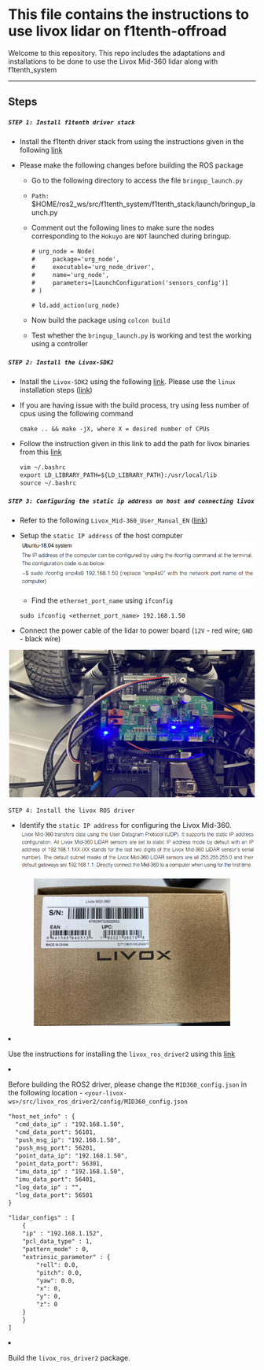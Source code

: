 # This file contains the instructions to use livox lidar on f1tenth-offroad

Welcome to this repository. This repo includes the adaptations and installations to be done to use the Livox Mid-360 lidar along with f1tenth_system

---

## Steps

##### `STEP 1: Install f1tenth driver stack`

- Install the f1tenth driver stack from using the instructions given in the following [link](https://f1tenth.readthedocs.io/en/foxy_test/getting_started/firmware/drive_workspace.html#setting-up-the-driver-stack)

- Please make the following changes before building the ROS package

    - Go to the following directory to access the file `bringup_launch.py`

    - `Path:` \$HOME/ros2_ws/src/f1tenth_system/f1tenth_stack/launch/bringup_launch.py

    - Comment out the following lines to make sure the nodes corresponding to the `Hokuyo` are `NOT` launched during bringup.
        ```
        # urg_node = Node(
        #     package='urg_node',
        #     executable='urg_node_driver',
        #     name='urg_node',
        #     parameters=[LaunchConfiguration('sensors_config')]
        # )
        ```
        ```
        # ld.add_action(urg_node)
        ```
    - Now build the package using `colcon build`

    - Test whether the `bringup_launch.py` is working and test the working using a controller

##### `STEP 2: Install the Livox-SDK2`

- Install the `Livox-SDK2` using the following [link](https://github.com/Livox-SDK/Livox-SDK2/blob/master/README.md). Please use the `linux` installation steps ([link](https://github.com/Livox-SDK/Livox-SDK2/blob/master/README.md#22-instruction-for-ubuntu-2004))

- If you are having issue with the build process, try using less number of cpus using the following command
    ```
    cmake .. && make -jX, where X = desired number of CPUs
    ```
- Follow the instruction given in this link to add the path for livox binaries from this [link](https://github.com/Livox-SDK/livox_ros_driver2?tab=readme-ov-file#62-launch-with-command-ros2-launch-livox_lidar_rviz_hap_launchpy-but-cannot-open-shared-object-file-liblivox_sdk_sharedso-)

    ```
    vim ~/.bashrc
    export LD_LIBRARY_PATH=${LD_LIBRARY_PATH}:/usr/local/lib
    source ~/.bashrc
    ```

##### `STEP 3: Configuring the static ip address on host and connecting livox` 

- Refer to the following `Livox_Mid-360_User_Manual_EN` ([link](https://terra-1-g.djicdn.com/851d20f7b9f64838a34cd02351370894/Livox/Livox_Mid-360_User_Manual_EN.pdf)) 

- Setup the `static IP address` of the host computer
![setup-static-host-ip](assets/setup-static-host-ip.png)

    - Find the `ethernet_port_name` using `ifconfig` 

    ```
    sudo ifconfig <ethernet_port_name> 192.168.1.50    
    ```

- Connect the power cable of the lidar to power board (`12V` - red wire; `GND` - black wire)

<p align="center">
    <img src="assets/livox-power-board-connection.jpg" width="500" height="300" />
</p

##### `STEP 4: Install the livox ROS driver`

- Identify the `static IP address` for configuring the Livox Mid-360.
![static-ip-configuration](assets/static-ip-configuration.png)

<p align="center">
    <img src="assets/livox-serial-number.jpg" width="400" height="300" />
</p

- Use the instructions for installing the `livox_ros_driver2` using this [link](https://github.com/Livox-SDK/livox_ros_driver2)

- Before building the ROS2 driver, please change the `MID360_config.json` in the following location - `<your-livox-ws>/src/livox_ros_driver2/config/MID360_config.json`

    ```
    "host_net_info" : {
      "cmd_data_ip" : "192.168.1.50",
      "cmd_data_port": 56101,
      "push_msg_ip": "192.168.1.50",
      "push_msg_port": 56201,
      "point_data_ip": "192.168.1.50",
      "point_data_port": 56301,
      "imu_data_ip" : "192.168.1.50",
      "imu_data_port": 56401,
      "log_data_ip" : "",
      "log_data_port": 56501
    }
    ```

    ```
    "lidar_configs" : [
        {
        "ip" : "192.168.1.152",
        "pcl_data_type" : 1,
        "pattern_mode" : 0,
        "extrinsic_parameter" : {
            "roll": 0.0,
            "pitch": 0.0,
            "yaw": 0.0,
            "x": 0,
            "y": 0,
            "z": 0
        }
        }
    ]
    ```
- Build the `livox_ros_driver2` package.